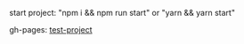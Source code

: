 start project: "npm i && npm run start" or "yarn && yarn start"

gh-pages: [test-project](https://dmitruvasilev.github.io/test-work-for-YLab/)

